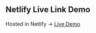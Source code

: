 ## Netlify Live Link Demo
Hosted in Netlify -> [Live Demo](https://e-shop-ecommerce-project.netlify.app)

